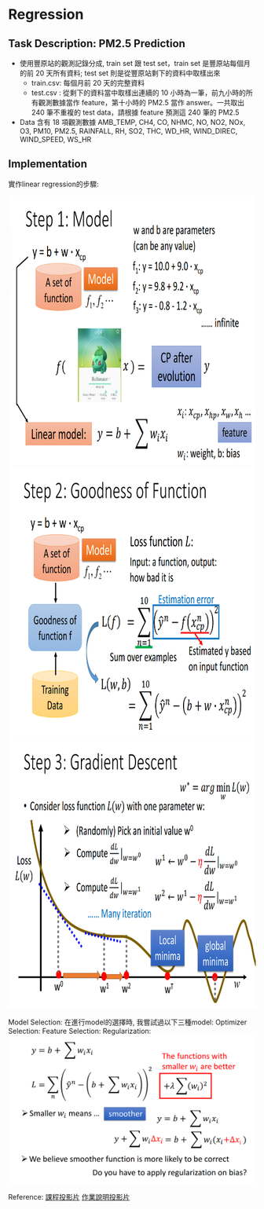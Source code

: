 # Regression
## Task Description: PM2.5 Prediction
* 使用豐原站的觀測記錄分成, train set 跟 test set，train set 是豐原站每個月的前 20 天所有資料; test set 則是從豐原站剩下的資料中取樣出來
  * train.csv: 每個月前 20 天的完整資料
  * test.csv : 從剩下的資料當中取樣出連續的 10 小時為一筆，前九小時的所有觀測數據當作 feature，第十小時的 PM2.5 當作 answer。一共取出 240 筆不重複的 test data，請根據 feature 預測這 240 筆的 PM2.5
* Data 含有 18 項觀測數據 AMB_TEMP, CH4, CO, NHMC, NO, NO2, NOx, O3, PM10, PM2.5, RAINFALL, RH, SO2, THC, WD_HR, WIND_DIREC, WIND_SPEED, WS_HR
## Implementation
實作linear regression的步驟:

<img src="graphic/step1.png" width=800 height=550 /> 
<img src="graphic/step2.png" width=800 height=550 /> 
<img src="graphic/step3.png" width=800 height=550 /> 

Model Selection:
在進行model的選擇時, 我嘗試過以下三種model:
Optimizer Selection:
Feature Selection:
Regularization:
![](graphic/regularization.png)

Reference: 
[課程投影片](http://speech.ee.ntu.edu.tw/~tlkagk/courses/ML_2017/Lecture/Regression.pdf)
[作業說明投影片](https://docs.google.com/presentation/d/18MG1wSTTx8AentGnMfIRUp8ipo8bLpgAj16bJoqW-b0/edit#slide=id.g4cd6560e29_0_15)
